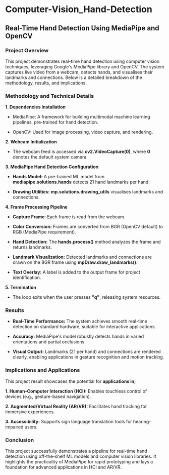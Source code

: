 # Computer-Vision_Hand-Detection

## Real-Time Hand Detection Using MediaPipe and OpenCV

### Project Overview
This project demonstrates real-time hand detection using computer vision techniques, leveraging Google's MediaPipe library and OpenCV. The system captures live video from a webcam, detects hands, and visualises their landmarks and connections. Below is a detailed breakdown of the methodology, results, and implications.

### Methodology and Technical Details

**1.  Dependencies Installation**

-  MediaPipe: A framework for building multimodal machine learning pipelines, pre-trained for hand detection.

-  OpenCV: Used for image processing, video capture, and rendering.

**2.  Webcam Initialization**

-  The webcam feed is accessed via **cv2.VideoCapture(0)**, where **0** denotes the default system camera.

**3. MediaPipe Hand Detection Configuration**

-  **Hands Model:** A pre-trained ML model from **mediapipe.solutions.hands** detects 21 hand landmarks per hand.

-  **Drawing Utilities:** **mp.solutions.drawing_utils** visualises landmarks and connections.

**4.  Frame Processing Pipeline**

-  **Capture Frame**: Each frame is read from the webcam.

-  **Color Conversion:** Frames are converted from BGR (OpenCV default) to RGB (MediaPipe requirement).

-  **Hand Detection:** The **hands.process()** method analyzes the frame and returns landmarks.

-  **Landmark Visualization:** Detected landmarks and connections are drawn on the BGR frame using **mpDraw.draw_landmarks()**.

-  **Text Overlay:** A label is added to the output frame for project identification.

**5.  Termination**

-  The loop exits when the user presses **"q"**, releasing system resources.

###  Results

-  **Real-Time Performance:** The system achieves smooth real-time detection on standard hardware, suitable for interactive applications.

-  **Accuracy:** MediaPipe's model robustly detects hands in varied orientations and partial occlusions.

-  **Visual Output:** Landmarks (21 per hand) and connections are rendered clearly, enabling applications in gesture recognition and motion tracking.

### Implications and Applications

This project result showcases the potential for **applications in;**

**1.  Human-Computer Interaction (HCI):** Enables touchless control of devices (e.g., gesture-based navigation).

**2.  Augmented/Virtual Reality (AR/VR):** Facilitates hand tracking for immersive experiences.

**3.  Accessibility:** Supports sign language translation tools for hearing-impaired users.

### Conclusion

This project successfully demonstrates a pipeline for real-time hand detection using off-the-shelf ML models and computer vision libraries. It highlights the practicality of MediaPipe for rapid prototyping and lays a foundation for advanced applications in HCI and AR/VR.




